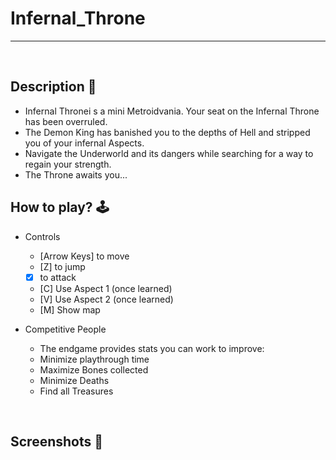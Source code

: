 # **Infernal_Throne** 

---

<br>

## **Description 📃**
- Infernal Thronei s a mini Metroidvania. Your seat on the Infernal Throne has been overruled. 
- The Demon King has banished you to the depths of Hell and stripped you of your infernal Aspects. 
- Navigate the Underworld and its dangers while searching for a way to regain your strength. 
- The Throne awaits you...



## **How to play? 🕹️**

- Controls
    - [Arrow Keys] to move
    - [Z] to jump
    - [X] to attack
    - [C] Use Aspect 1 (once learned)
    - [V] Use Aspect 2 (once learned)
    - [M] Show map

- Competitive People
    - The endgame provides stats you can work to improve:
    - Minimize playthrough time
    - Maximize Bones collected
    - Minimize Deaths
    - Find all Treasures

<br>

## **Screenshots 📸**

<br>



<br>
